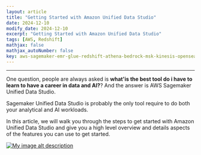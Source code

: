 ```yaml
---
layout: article
title: "Getting Started with Amazon Unified Data Studio"
date: 2024-12-10
modify_date: 2024-12-10
excerpt: "Getting Started with Amazon Unified Data Studio"
tags: [AWS, Redshift]
mathjax: false
mathjax_autoNumber: false
key: aws-sagemaker-emr-glue-redshift-athena-bedrock-msk-kinesis-opensearch-quicksight-tips
---
```


***
One question, people are always asked is **what'is the best tool do i have to learn to have a career in data and AI?**? And the answer is AWS Sagemaker Unified Data Studio.

Sagemaker Unified Data Studio is probably the only tool require to do both your analytical and AI workloads.

In this article, we will walk you through the steps to get started with Amazon Unified Data Studio and give you a high level overview and details aspects of the features you can use to get started.

[![My image alt description](https://github.com/user-attachments/assets/78b3a5d9-eff9-42f4-9598-18d930b29b7b)](https://github.com/user-attachments/assets/78b3a5d9-eff9-42f4-9598-18d930b29b7b)